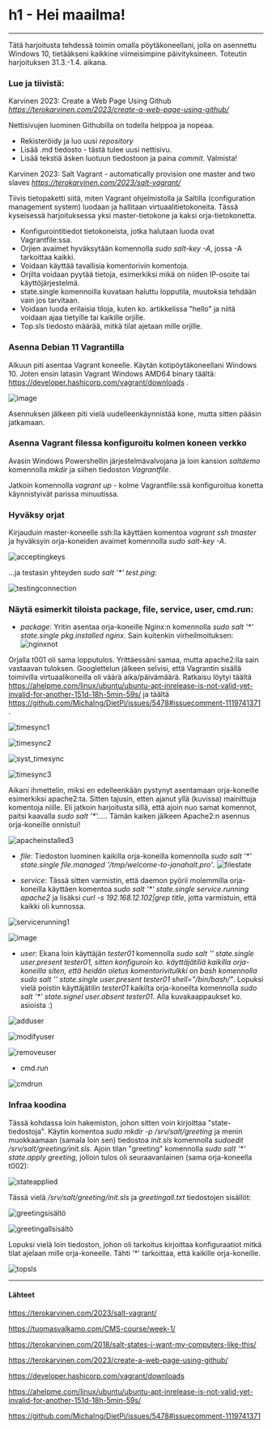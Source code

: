 # h1 - Hei maailma!
******************************

Tätä harjoitusta tehdessä toimin omalla pöytäkoneellani, jolla on asennettu Windows 10, tietääkseni kaikkine viimeisimpine päivityksineen. Toteutin harjoituksen 31.3.-1.4. aikana.

### Lue ja tiivistä:
Karvinen 2023: Create a Web Page Using Github <i>https://terokarvinen.com/2023/create-a-web-page-using-github/</i>

Nettisivujen luominen Githubilla on todella helppoa ja nopeaa.
  - Rekisteröidy ja luo uusi <i>repository</i>
  - Lisää .md tiedosto -  tästä tulee uusi nettisivu.
  - Lisää tekstiä äsken luotuun tiedostoon ja paina <i>commit</i>.
  Valmista!
  
Karvinen 2023: Salt Vagrant - automatically provision one master and two slaves <i>https://terokarvinen.com/2023/salt-vagrant/</i>

Tiivis tietopaketti siitä, miten Vagrant ohjelmistolla ja Saltilla (configuration management system) luodaan ja hallitaan virtuaalitietokoneita. Tässä kyseisessä harjoituksessa yksi master-tietokone ja kaksi orja-tietokonetta. 
  - Konfigurointitiedot tietokoneista, jotka halutaan luoda ovat Vagrantfile:ssa.
  - Orjien avaimet hyväksytään komennolla <i>sudo salt-key -A</i>, jossa -A tarkoittaa kaikki.
  - Voidaan käyttää tavallisia komentorivin komentoja.
  - Orjilta voidaan pyytää tietoja, esimerkiksi mikä on niiden IP-osoite tai käyttöjärjestelmä.
  - state.single komennoilla kuvataan haluttu lopputila, muutoksia tehdään vain jos tarvitaan.
  - Voidaan luoda erilaisia tiloja, kuten ko. artikkelissa "hello" ja niitä voidaan ajaa tietyille tai kaikille orjille.
  - Top.sls tiedosto määrää, mitkä tilat ajetaan mille orjille.

### Asenna Debian 11 Vagrantilla
Alkuun piti asentaa Vagrant koneelle. Käytän kotipöytäkoneellani Windows 10. Joten ensin latasin Vagrant Windows AMD64 binary täältä: https://developer.hashicorp.com/vagrant/downloads .

![image](https://user-images.githubusercontent.com/78509164/229228996-33fff4ef-3a2b-4847-8665-30fcd71c8d37.png)

Asennuksen jälkeen piti vielä uudelleenkäynnistää kone, mutta sitten pääsin jatkamaan.

### Asenna Vagrant filessa konfiguroitu kolmen koneen verkko
Avasin Windows Powershellin järjestelmävalvojana ja loin kansion <i>saltdemo</i> komennolla <i>mkdir</i> ja siihen tiedoston <i>Vagrantfile</i>. 

Jatkoin komennolla <i>vagrant up</i> - kolme Vagrantfile:ssä konfiguroitua konetta käynnistyivät parissa minuutissa.

### Hyväksy orjat
Kirjauduin master-koneelle ssh:lla käyttäen komentoa <i>vagrant ssh tmaster</i> ja hyväksyin orja-koneiden avaimet komennolla <i>sudo salt-key -A</i>.

![acceptingkeys](https://user-images.githubusercontent.com/78509164/229236213-746a1a49-50c1-4575-bb44-f96950cc8da0.png)

...ja testasin yhteyden <i>sudo salt '*' test.ping</i>:

![testingconnection](https://user-images.githubusercontent.com/78509164/229236893-805994df-e3ed-4e29-9895-e263f50724aa.png)

### Näytä esimerkit tiloista package, file, service, user, cmd.run:


- <i>package</i>:
Yritin asentaa orja-koneille Nginx:n komennolla <i>sudo salt '*' state.single pkg.installed nginx</i>. Sain kuitenkin virheilmoituksen:
![nginxnot](https://user-images.githubusercontent.com/78509164/229277976-489d7744-c79c-4082-b059-04aaa20a48e7.png)

Orjalla t001 oli sama lopputulos. Yrittäessäni samaa, mutta apache2:lla sain vastaavan tuloksen. Googlettelun jälkeen selvisi, että Vagrantin sisällä toimivilla virtuaalikoneilla oli väärä aika/päivämäärä. Ratkaisu löytyi täältä https://ahelpme.com/linux/ubuntu/ubuntu-apt-inrelease-is-not-valid-yet-invalid-for-another-151d-18h-5min-59s/ ja täältä https://github.com/MichaIng/DietPi/issues/5478#issuecomment-1119741371 .

![timesync1](https://user-images.githubusercontent.com/78509164/229310863-22a8c697-621c-4e6b-a38f-1e59a9598878.png)

![timesync2](https://user-images.githubusercontent.com/78509164/229310888-16e4c17c-2518-428e-98d7-d9d4632f0996.png)

![syst_timesync](https://user-images.githubusercontent.com/78509164/229310899-b21f2a59-8a5e-4367-8861-4bd2e8c58e2b.png)

![timesync3](https://user-images.githubusercontent.com/78509164/229310905-d141ffb0-6a19-478f-89ad-7345a4300f96.png)

Aikani ihmettelin, miksi en edelleenkään pystynyt asentamaan orja-koneille esimerkiksi apache2:ta. Sitten tajusin, etten ajanut yllä (kuvissa) mainittuja komentoja niille. Eli jatkoin harjoitusta sillä, että ajoin nuo samat komennot, paitsi kaavalla <i>sudo salt '*'....</i>. Tämän kaiken jälkeen Apache2:n asennus orja-koneille onnistui!

![apacheinstalled3](https://user-images.githubusercontent.com/78509164/229312106-f7bad087-2f79-4ea4-845c-68fc2487711a.png)


- <i>file</i>:
Tiedoston luominen kaikilla orja-koneilla komennolla <i>sudo salt '*' state.single file.managed '/tmp/welcome-to-janahalt.pro'</i>.
![filestate](https://user-images.githubusercontent.com/78509164/229277661-d19730b9-9392-4ade-a9c2-d02cd07edfe4.png)

- <i>service</i>:
Tässä sitten varmistin, että daemon pyörii molemmilla orja-koneilla käyttäen komentoa <i>sudo salt '*' state.single service.running apache2</i> ja lisäksi <i>curl -s 192.168.12.102|grep title</i>, jotta varmistuin, että kaikki oli kunnossa.
  
![servicerunning1](https://user-images.githubusercontent.com/78509164/229312487-cf8f24c1-1ebd-41f7-be61-1a401ba82b8a.png)

![image](https://user-images.githubusercontent.com/78509164/229313120-02abcfc5-863e-4384-87ca-9461b59d39ff.png)


- <i>user</i>:
Ekana loin käyttäjän <i>tester01</i> komennolla <i>sudo salt '*' state.single user.present tester01</i>, sitten konfiguroin ko. käyttäjätiliä kaikilla orja-koneilla siten, että heidän oletus komentorivitulkki on bash komennolla <i>sudo salt '*' state.single user.present tester01 shell="/bin/bash/"</i>. Lopuksi vielä poistin käyttäjätilin <i>tester01</i> kaikilta orja-koneilta komennolla <i>sudo salt '*' state.signel user.absent tester01</i>. Alla kuvakaappaukset ko. asioista :)

![adduser](https://user-images.githubusercontent.com/78509164/229278535-c45f103a-ddba-4744-aecc-8f38b4b0f71d.png)

![modifyuser](https://user-images.githubusercontent.com/78509164/229278542-02666477-3900-4c4d-92f2-eeae4a6b3987.png)

![removeuser](https://user-images.githubusercontent.com/78509164/229278553-50d6d44d-4b0d-4cf5-8675-8e48fa0e5d27.png)

- cmd.run

![cmdrun](https://user-images.githubusercontent.com/78509164/229240818-542aab2e-a65d-4458-9f2d-e24668bf7bc4.png)

### Infraa koodina
Tässä kohdassa loin hakemiston, johon sitten voin kirjoittaa "state-tiedostoja". Käytin komentoa <i>sudo mkdir -p /srv/salt/greeting</i> ja menin muokkaamaan (samala loin sen) tiedostoa <i>init.sls</i> komennolla <i>sudoedit /srv/salt/greeting/init.sls</i>.
Ajoin tilan "greeting" komennolla <i>sudo salt '*' state.apply greeting</i>, jolloin tulos oli seuraavanlainen (sama orja-koneella t002):

![stateapplied](https://user-images.githubusercontent.com/78509164/229314645-93dc4c05-28b9-45a3-9e04-d6a2fbb23dd2.png)

Tässä vielä <i>/srv/salt/greeting/init.sls</i> ja <i>greetingall.txt</i> tiedostojen sisällöt:

![greetingsisältö](https://user-images.githubusercontent.com/78509164/229315234-5056dd81-07ec-4bfd-8e53-da13ed42877d.png)

![greetingallsisältö](https://user-images.githubusercontent.com/78509164/229315252-f3617080-7047-497a-9234-cd593b5dc48f.png)

Lopuksi vielä loin tiedoston, johon oli tarkoitus kirjoittaa konfiguraatiot mitkä tilat ajelaan mille orja-koneelle. Tähti '*' tarkoittaa, että kaikille orja-koneille.

![topsls](https://user-images.githubusercontent.com/78509164/229315366-05f10271-b2de-4e6e-ace7-de38437f587c.png)

-----------------------------
#### Lähteet

https://terokarvinen.com/2023/salt-vagrant/

https://tuomasvalkamo.com/CMS-course/week-1/

https://terokarvinen.com/2018/salt-states-i-want-my-computers-like-this/

https://terokarvinen.com/2023/create-a-web-page-using-github/

https://developer.hashicorp.com/vagrant/downloads

https://ahelpme.com/linux/ubuntu/ubuntu-apt-inrelease-is-not-valid-yet-invalid-for-another-151d-18h-5min-59s/

https://github.com/MichaIng/DietPi/issues/5478#issuecomment-1119741371

